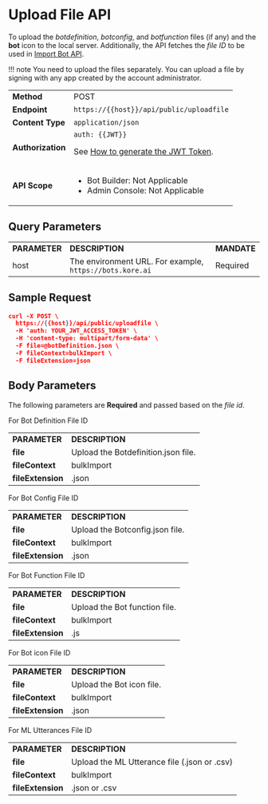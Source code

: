 # Upload File API

To upload the _botdefinition_, _botconfig_, and _botfunction_ files (if any) and the **bot** icon to the local server. Additionally, the API fetches the _file ID_ to be used in [Import Bot API](../import-bot-as-new-bot).

!!! note
    You need to upload the files separately. You can upload a file by signing with any app created by the account administrator.

 <table>
  <tr>
   <td><strong>Method</strong>
   </td>
   <td>POST
   </td>
  </tr>
  <tr>
   <td><strong>Endpoint</strong>
   </td>
   <td><code>https://{{host}}/api/public/uploadfile</code>
   </td>
  </tr>
  <tr>
   <td><strong>Content Type</strong>
   </td>
   <td><code>application/json</code>
   </td>
  </tr>
  <tr>
   <td><strong>Authorization</strong>
   </td>
   <td><code>auth: {{JWT}}</code>
<p>
See <a href="https://developer.kore.ai/docs/bots/api-guide/apis/#Generating_the_JWT_Token">How to generate the JWT Token</a>.
   </td>
  </tr>
  <tr>
   <td><strong>API Scope</strong>
   </td>
   <td>
<ul>

<li>Bot Builder: Not Applicable

<li>Admin Console: Not Applicable
</li>
</ul>
   </td>
  </tr>
</table>


 


## Query Parameters


<table>
  <tr>
   <td><strong>PARAMETER</strong>
   </td>
   <td><strong>DESCRIPTION</strong>
   </td>
   <td><strong>MANDATE</strong>
   </td>
  </tr>
  <tr>
   <td>host
   </td>
   <td>The environment URL. For example, <code>https://bots.kore.ai</code>
   </td>
   <td>Required
   </td>
  </tr>
</table>


 


## Sample Request

```json
curl -X POST \
  https://{{host}}/api/public/uploadfile \
  -H 'auth: YOUR_JWT_ACCESS_TOKEN' \
  -H 'content-type: multipart/form-data' \
  -F file=@botDefinition.json \
  -F fileContext=bulkImport \
  -F fileExtension=json
```



## Body Parameters

The following parameters are **Required** and passed based on the _file id_.

For Bot Definition File ID


<table>
  <tr>
   <td><strong>PARAMETER</strong>
   </td>
   <td><strong>DESCRIPTION</strong>
   </td>
  </tr>
  <tr>
   <td><strong>file</strong>
   </td>
   <td>Upload the Botdefinition.json file.
   </td>
  </tr>
  <tr>
   <td><strong>fileContext</strong>
   </td>
   <td>bulkImport
   </td>
  </tr>
  <tr>
   <td><strong>fileExtension</strong>
   </td>
   <td>.json
   </td>
  </tr>
</table>


For Bot Config File ID


<table>
  <tr>
   <td><strong>PARAMETER</strong>
   </td>
   <td><strong>DESCRIPTION</strong>
   </td>
  </tr>
  <tr>
   <td><strong>file</strong>
   </td>
   <td>Upload the Botconfig.json file.
   </td>
  </tr>
  <tr>
   <td><strong>fileContext</strong>
   </td>
   <td>bulkImport
   </td>
  </tr>
  <tr>
   <td><strong>fileExtension</strong>
   </td>
   <td>.json
   </td>
  </tr>
</table>


For Bot Function File ID


<table>
  <tr>
   <td><strong>PARAMETER</strong>
   </td>
   <td><strong>DESCRIPTION</strong>
   </td>
  </tr>
  <tr>
   <td><strong>file</strong>
   </td>
   <td>Upload the Bot function file.
   </td>
  </tr>
  <tr>
   <td><strong>fileContext</strong>
   </td>
   <td>bulkImport
   </td>
  </tr>
  <tr>
   <td><strong>fileExtension</strong>
   </td>
   <td>.js
   </td>
  </tr>
</table>


For Bot icon File ID


<table>
  <tr>
   <td><strong>PARAMETER</strong>
   </td>
   <td><strong>DESCRIPTION</strong>
   </td>
  </tr>
  <tr>
   <td><strong>file</strong>
   </td>
   <td>Upload the Bot icon file.
   </td>
  </tr>
  <tr>
   <td><strong>fileContext</strong>
   </td>
   <td>bulkImport
   </td>
  </tr>
  <tr>
   <td><strong>fileExtension</strong>
   </td>
   <td>.json
   </td>
  </tr>
</table>


For ML Utterances File ID


<table>
  <tr>
   <td><strong>PARAMETER</strong>
   </td>
   <td><strong>DESCRIPTION</strong>
   </td>
  </tr>
  <tr>
   <td><strong>file</strong>
   </td>
   <td>Upload the ML Utterance file (.json or .csv)
   </td>
  </tr>
  <tr>
   <td><strong>fileContext</strong>
   </td>
   <td>bulkImport
   </td>
  </tr>
  <tr>
   <td><strong>fileExtension</strong>
   </td>
   <td>.json or .csv
   </td>
  </tr>
</table>
